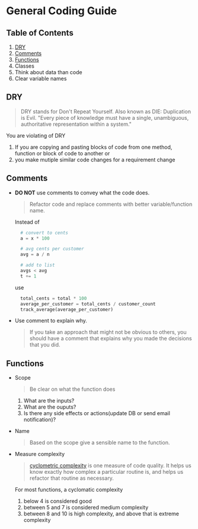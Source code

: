 # General Coding Guide


## Table of Contents
1. [DRY](#dry)
1. [Comments](#comments)
1. [Functions](#Functions)
1. Classes
1. Think about data than code
1. Clear variable names

## DRY
> DRY stands for Don't Repeat Yourself. Also known as DIE: Duplication is Evil.
"Every piece of knowledge must have a single, unambiguous, authoritative representation within a system."


You are violating of DRY
  1. If you are copying and pasting blocks of code from one method, function or block of code to another or
  1. you make mutiple similar code changes for a requirement change

## Comments

- **DO NOT** use comments to convey what the code does.

  > Refactor code and replace comments with better variable/function name. 

  Instead of
  ```python
    # convert to cents
    a = x * 100
  
    # avg cents per customer 
    avg = a / n
  
    # add to list
    avgs < avg
    t += 1
  ```
  use
  
  ```python
    total_cents = total * 100
    average_per_customer = total_cents / customer_count
    track_average(average_per_customer)
  ```
- Use comment to explain why. 
  
    > If you take an approach that might not be obvious to others, you should have a comment that explains why you made the decisions that you did.

## Functions

- Scope
  > Be clear on what the function does
  1. What are the inputs?
  2. What are the ouputs?
  3. Is there any side effects or actions(update DB or send email notification)? 

- Name 
  > Based on the scope give a sensible name to the function.

- Measure complexity
  > [cyclometric complexity](https://en.wikipedia.org/wiki/Cyclomatic_complexity#Implications_for_software_testing) is one measure of code quality. It helps us know exactly how complex a particular routine is, and helps us refactor that routine as necessary. 
  
  For most functions, a cyclomatic complexity 
    1. below 4 is considered good
    1. between 5 and 7 is considered medium complexity
    1. between 8 and 10 is high complexity, and above that is extreme complexity
